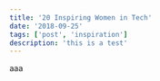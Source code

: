 ```yaml
---
title: '20 Inspiring Women in Tech'
date: '2018-09-25'
tags: ['post', 'inspiration']
description: 'this is a test'
---
```


aaa